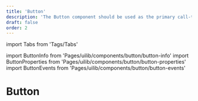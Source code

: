 ```yaml
---
title: 'Button'
description: 'The Button component should be used as the primary call-to-action in a form, or as a user interaction mechanism.'
draft: false
order: 2
---
```


import Tabs from 'Tags/Tabs'

import ButtonInfo from 'Pages/uilib/components/button/button-info'
import ButtonProperties from 'Pages/uilib/components/button/button-properties'
import ButtonEvents from 'Pages/uilib/components/button/button-events'

# Button

<Tabs>
  <Tabs.Content>
    <ButtonInfo />
  </Tabs.Content>
  <Tabs.Content>
    <ButtonProperties />
  </Tabs.Content>
  <Tabs.Content>
    <ButtonEvents  />
  </Tabs.Content>
</Tabs>
